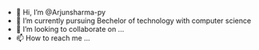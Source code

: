 - 👋 Hi, I’m @Arjunsharma-py
- 🌱 I’m currently pursuing Bechelor of technology with computer science
- 💞️ I’m looking to collaborate on ...
- 📫 How to reach me ...

<!---
Arjunsharma-py/Arjunsharma-py is a ✨ special ✨ repository because its `README.md` (this file) appears on your GitHub profile.
You can click the Preview link to take a look at your changes.
--->
